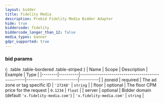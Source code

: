 ```yaml
---
layout: bidder
title: Fidelity Media
description: Prebid Fidelity Media Bidder Adapter
hide: true
biddercode: fidelity
biddercode_longer_than_12: false
media_types: banner
gdpr_supported: true
---
```


### bid params

{: .table .table-bordered .table-striped }
| Name   | Scope    | Description                                      | Example                  | Type     |
|--------|----------|--------------------------------------------------|--------------------------|----------|
| zoneid | required | The ad zone or tag specific ID                   | `'27248'`                | `string` |
| floor  | optional | The floor CPM price for the request              | `0.1234`                 | `float`  |
| server | optional | Bidder domain (default `'x.fidelity-media.com'`) | `'x.fidelity-media.com'` | `string` |
